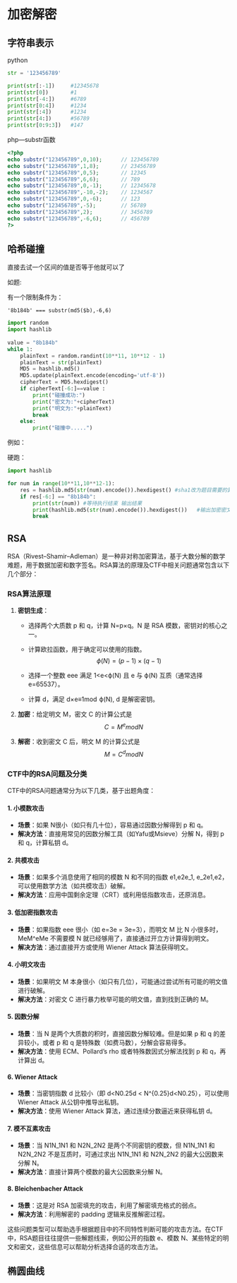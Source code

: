 # 加密解密



## 字符串表示

python

```python
str = '123456789'

print(str[:-1])		#12345678
print(str[0])		#1
print(str[-4:])		#6789
print(str[0:4])		#1234
print(str[:4])		#1234
print(str[4:])		#56789
print(str[0:9:3])	#147
```



php—substr函数

```php
<?php
echo substr("123456789",0,10);		// 123456789
echo substr("123456789",1,8);		// 23456789
echo substr("123456789",0,5);		// 12345
echo substr("123456789",6,6);		// 789
echo substr("123456789",0,-1);		// 12345678
echo substr("123456789",-10,-2);	// 1234567
echo substr("123456789",0,-6);		// 123
echo substr("123456789",-5);		// 56789
echo substr("123456789",2);			// 3456789
echo substr("123456789",-6,6);		// 456789
?>
```





## 哈希碰撞



直接去试一个区间的值是否等于他就可以了



如题:

有一个限制条件为：

```
'8b184b' === substr(md5($b),-6,6)
```



```python
import random
import hashlib
 
value = "8b184b"
while 1:
    plainText = random.randint(10**11, 10**12 - 1)
    plainText = str(plainText)
    MD5 = hashlib.md5()
    MD5.update(plainText.encode(encoding='utf-8'))
    cipherText = MD5.hexdigest()
    if cipherText[-6:]==value :
        print("碰撞成功:")
        print("密文为:"+cipherText)
        print("明文为:"+plainText)
        break
    else:
        print("碰撞中.....")
```



例如：

硬跑：

```python
import hashlib

for num in range(10**11,10**12-1):
    res = hashlib.md5(str(num).encode()).hexdigest() #sha1改为题目需要的算法
    if res[-6:] == "8b184b":   
        print(str(num)) #等待执行结束 输出结果
        print(hashlib.md5(str(num).encode()).hexdigest())   #输出加密密文
        break
```



## RSA

RSA（Rivest–Shamir–Adleman）是一种非对称加密算法，基于大数分解的数学难题，用于数据加密和数字签名。RSA算法的原理及CTF中相关问题通常包含以下几个部分：

### RSA算法原理

1. **密钥生成**：

   - 选择两个大质数 p 和 q，计算 N=p×q。N 是 RSA 模数，密钥对的核心之一。

   - 计算欧拉函数，用于确定可以使用的指数。
     $$
     ϕ(N)=(p−1)×(q−1)
     $$
     

   - 选择一个整数 eee 满足 1<e<ϕ(N) 且 e 与 ϕ(N) 互质（通常选择 e=65537）。

   - 计算 d，满足 d×e≡1mod  ϕ(N), d 是解密密钥。

2. **加密**：给定明文 M，密文 C 的计算公式是 
   $$
   C=M^e mod  N
   $$
   

3. **解密**：收到密文 C 后，明文 M 的计算公式是
   $$
   M=C^d mod  N
   $$
   

### CTF中的RSA问题及分类

CTF中的RSA问题通常分为以下几类，基于出题角度：

#### 1. **小模数攻击**

- **场景**：如果 N很小（如只有几十位），容易通过因数分解得到 p 和 q。
- **解决方法**：直接用常见的因数分解工具（如Yafu或Msieve）分解 N，得到 p 和 q，计算私钥 d。

#### 2. **共模攻击**

- **场景**：如果多个消息使用了相同的模数 N 和不同的指数 e1,e2e_1, e_2e1,e2，可以使用数学方法（如共模攻击）破解。
- **解决方法**：应用中国剩余定理（CRT）或利用低指数攻击，还原消息。

#### 3. **低加密指数攻击**

- **场景**：如果指数 eee 很小（如 e=3e = 3e=3），而明文 M 比 N 小很多时，MeM^eMe 不需要模 N 就已经够用了，直接通过开立方计算得到明文。
- **解决方法**：通过直接开方或使用 Wiener Attack 算法获得明文。

#### 4. **小明文攻击**

- **场景**：如果明文 M 本身很小（如只有几位），可能通过尝试所有可能的明文值进行破解。
- **解决方法**：对密文 C 进行暴力枚举可能的明文值，直到找到正确的 M。

#### 5. **因数分解**

- **场景**：当 N 是两个大质数的积时，直接因数分解较难。但是如果 p 和 q 的差异较小，或者 p 和 q 是特殊数（如费马数），分解会容易得多。
- **解决方法**：使用 ECM、Pollard’s rho 或者特殊数因式分解法找到 p 和 q，再计算出 d。

#### 6. **Wiener Attack**

- **场景**：当密钥指数 d 比较小（即 d<N0.25d < N^{0.25}d<N0.25），可以使用 Wiener Attack 从公钥中推导出私钥。
- **解决方法**：使用 Wiener Attack 算法，通过连续分数逼近来获得私钥 d。

#### 7. **模不互素攻击**

- **场景**：当 N1N_1N1 和 N2N_2N2 是两个不同密钥的模数，但 N1N_1N1 和 N2N_2N2 不是互质时，可通过求出 N1N_1N1 和 N2N_2N2 的最大公因数来分解 N。
- **解决方法**：直接计算两个模数的最大公因数来分解 N。

#### 8. **Bleichenbacher Attack**

- **场景**：这是对 RSA 加密填充的攻击，利用了解密填充格式的弱点。
- **解决方法**：利用解密的 padding 逻辑来反推解密过程。

这些问题类型可以帮助选手根据题目中的不同特性判断可能的攻击方法。在CTF中，RSA题目往往提供一些解题线索，例如公开的指数 e、模数 N、某些特定的明文和密文，这些信息可以帮助分析选择合适的攻击方法。





## 椭圆曲线

